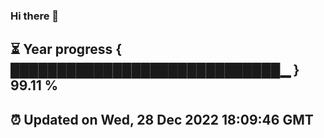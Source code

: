 ### Hi there 👋
⏳ Year progress { █████████████████████████████▁ } 99.11 %
---
⏰ Updated on Wed, 28 Dec 2022 18:09:46 GMT
---
